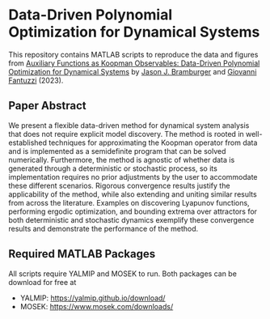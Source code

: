 # **Data-Driven Polynomial Optimization for Dynamical Systems**

This repository contains MATLAB scripts to reproduce the data and figures from [Auxiliary Functions as Koopman Observables: Data-Driven Polynomial Optimization for Dynamical Systems](https://arxiv.org/abs/2303.01483) by [Jason J. Bramburger](https://hybrid.concordia.ca/jbrambur/) and [Giovanni Fantuzzi](https://dcn.nat.fau.eu/giovanni-fantuzzi/) (2023).

## **Paper Abstract**
We present a flexible data-driven method for dynamical system analysis that does not require explicit model discovery. The method is rooted in well-established techniques for approximating the Koopman operator from data and is implemented as a semidefinite program that can be solved numerically. Furthermore, the method is agnostic of whether data is generated through a deterministic or stochastic process, so its implementation requires no prior adjustments by the user to accommodate these different scenarios. Rigorous convergence results justify the applicability of the method, while also extending and uniting similar results from across the literature. Examples on discovering Lyapunov functions, performing ergodic optimization, and bounding extrema over attractors for both deterministic and stochastic dynamics exemplify these convergence results and demonstrate the performance of the method. 

## **Required MATLAB Packages**
All scripts require YALMIP and MOSEK to run. Both packages can be download for free at 
- YALMIP: https://yalmip.github.io/download/
- MOSEK: https://www.mosek.com/downloads/
